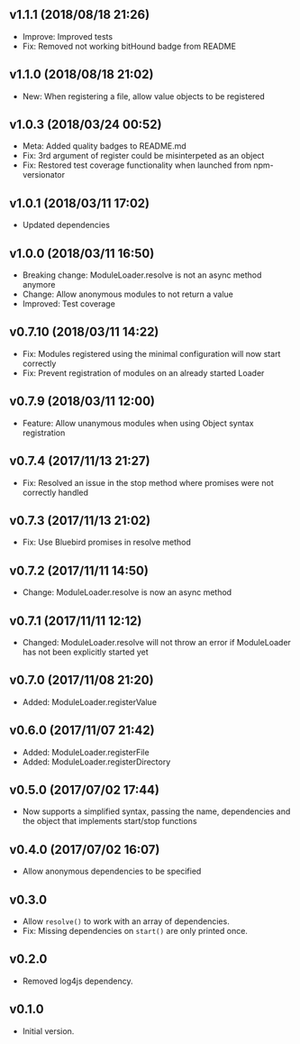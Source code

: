 
## v1.1.1 (2018/08/18 21:26)
- Improve: Improved tests
- Fix: Removed not working bitHound badge from README

## v1.1.0 (2018/08/18 21:02)
- New: When registering a file, allow value objects to be registered

## v1.0.3 (2018/03/24 00:52)
- Meta: Added quality badges to README.md
- Fix: 3rd argument of register could be misinterpeted as an object
- Fix: Restored test coverage functionality when launched from npm-versionator

## v1.0.1 (2018/03/11 17:02)
- Updated dependencies

## v1.0.0 (2018/03/11 16:50)
- Breaking change: ModuleLoader.resolve is not an async method anymore
- Change: Allow anonymous modules to not return a value
- Improved: Test coverage

## v0.7.10 (2018/03/11 14:22)
- Fix: Modules registered using the minimal configuration will now start correctly
- Fix: Prevent registration of modules on an already started Loader

## v0.7.9 (2018/03/11 12:00)
- Feature: Allow unanymous modules when using Object syntax registration

## v0.7.4 (2017/11/13 21:27)
- Fix: Resolved an issue in the stop method where promises were not correctly handled

## v0.7.3 (2017/11/13 21:02)
- Fix: Use Bluebird promises in resolve method

## v0.7.2 (2017/11/11 14:50)
- Change: ModuleLoader.resolve is now an async method

## v0.7.1 (2017/11/11 12:12)
- Changed: ModuleLoader.resolve will not throw an error if ModuleLoader has not been explicitly started yet

## v0.7.0 (2017/11/08 21:20)
- Added: ModuleLoader.registerValue

## v0.6.0 (2017/11/07 21:42)
- Added: ModuleLoader.registerFile
- Added: ModuleLoader.registerDirectory

## v0.5.0 (2017/07/02 17:44)
- Now supports a simplified syntax, passing the name, dependencies and the object that implements start/stop functions

## v0.4.0 (2017/07/02 16:07)
- Allow anonymous dependencies to be specified

## v0.3.0
- Allow `resolve()` to work with an array of dependencies.
- Fix: Missing dependencies on `start()` are only printed once.

## v0.2.0
- Removed log4js dependency.

## v0.1.0
- Initial version.